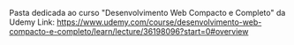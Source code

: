 Pasta dedicada ao curso "Desenvolvimento Web Compacto e Completo" da Udemy
Link: https://www.udemy.com/course/desenvolvimento-web-compacto-e-completo/learn/lecture/36198096?start=0#overview

